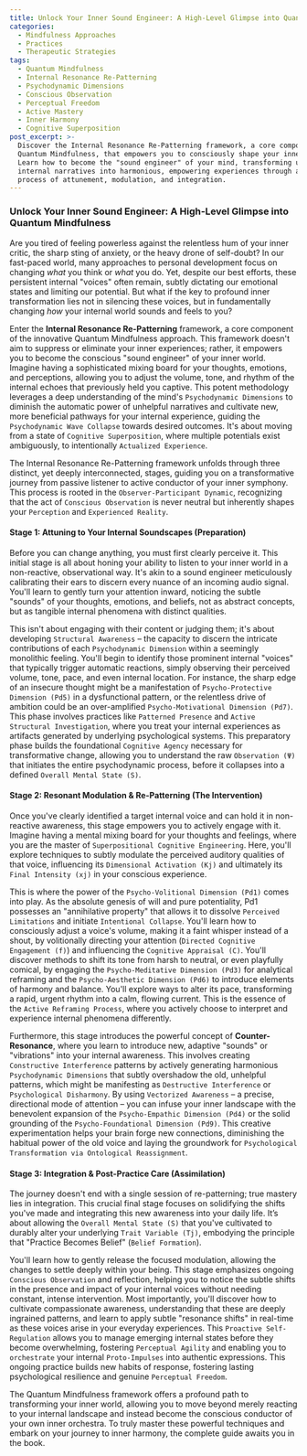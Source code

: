 ```yaml
---
title: Unlock Your Inner Sound Engineer: A High-Level Glimpse into Quantum Mindfulness
categories:
  - Mindfulness Approaches
  - Practices
  - Therapeutic Strategies
tags:
  - Quantum Mindfulness
  - Internal Resonance Re-Patterning
  - Psychodynamic Dimensions
  - Conscious Observation
  - Perceptual Freedom
  - Active Mastery
  - Inner Harmony
  - Cognitive Superposition
post_excerpt: >-
  Discover the Internal Resonance Re-Patterning framework, a core component of
  Quantum Mindfulness, that empowers you to consciously shape your inner world.
  Learn how to become the "sound engineer" of your mind, transforming unhelpful
  internal narratives into harmonious, empowering experiences through a three-stage
  process of attunement, modulation, and integration.
---
```


### Unlock Your Inner Sound Engineer: A High-Level Glimpse into Quantum Mindfulness

Are you tired of feeling powerless against the relentless hum of your inner critic, the sharp sting of anxiety, or the heavy drone of self-doubt? In our fast-paced world, many approaches to personal development focus on changing *what* you think or *what* you do. Yet, despite our best efforts, these persistent internal "voices" often remain, subtly dictating our emotional states and limiting our potential. But what if the key to profound inner transformation lies not in silencing these voices, but in fundamentally changing *how* your internal world sounds and feels to you?

Enter the **Internal Resonance Re-Patterning** framework, a core component of the innovative Quantum Mindfulness approach. This framework doesn't aim to suppress or eliminate your inner experiences; rather, it empowers you to become the conscious "sound engineer" of your inner world. Imagine having a sophisticated mixing board for your thoughts, emotions, and perceptions, allowing you to adjust the volume, tone, and rhythm of the internal echoes that previously held you captive. This potent methodology leverages a deep understanding of the mind's `Psychodynamic Dimensions` to diminish the automatic power of unhelpful narratives and cultivate new, more beneficial pathways for your internal experience, guiding the `Psychodynamic Wave Collapse` towards desired outcomes. It's about moving from a state of `Cognitive Superposition`, where multiple potentials exist ambiguously, to intentionally `Actualized Experience`.

The Internal Resonance Re-Patterning framework unfolds through three distinct, yet deeply interconnected, stages, guiding you on a transformative journey from passive listener to active conductor of your inner symphony. This process is rooted in the `Observer-Participant Dynamic`, recognizing that the act of `Conscious Observation` is never neutral but inherently shapes your `Perception` and `Experienced Reality`.

#### Stage 1: Attuning to Your Internal Soundscapes (Preparation)

Before you can change anything, you must first clearly perceive it. This initial stage is all about honing your ability to listen to your inner world in a non-reactive, observational way. It's akin to a sound engineer meticulously calibrating their ears to discern every nuance of an incoming audio signal. You'll learn to gently turn your attention inward, noticing the subtle "sounds" of your thoughts, emotions, and beliefs, not as abstract concepts, but as tangible internal phenomena with distinct qualities.

This isn't about engaging with their content or judging them; it's about developing `Structural Awareness` – the capacity to discern the intricate contributions of each `Psychodynamic Dimension` within a seemingly monolithic feeling. You'll begin to identify those prominent internal "voices" that typically trigger automatic reactions, simply observing their perceived volume, tone, pace, and even internal location. For instance, the sharp edge of an insecure thought might be a manifestation of `Psycho-Protective Dimension (Pd5)` in a dysfunctional pattern, or the relentless drive of ambition could be an over-amplified `Psycho-Motivational Dimension (Pd7)`. This phase involves practices like `Patterned Presence` and `Active Structural Investigation`, where you treat your internal experiences as artifacts generated by underlying psychological systems. This preparatory phase builds the foundational `Cognitive Agency` necessary for transformative change, allowing you to understand the raw `Observation (Ψ)` that initiates the entire psychodynamic process, before it collapses into a defined `Overall Mental State (S)`.

#### Stage 2: Resonant Modulation & Re-Patterning (The Intervention)

Once you've clearly identified a target internal voice and can hold it in non-reactive awareness, this stage empowers you to actively engage with it. Imagine having a mental mixing board for your thoughts and feelings, where you are the master of `Superpositional Cognitive Engineering`. Here, you'll explore techniques to subtly modulate the perceived auditory qualities of that voice, influencing its `Dimensional Activation (Kj)` and ultimately its `Final Intensity (xj)` in your conscious experience.

This is where the power of the `Psycho-Volitional Dimension (Pd1)` comes into play. As the absolute genesis of will and pure potentiality, Pd1 possesses an "annihilative property" that allows it to dissolve `Perceived Limitations` and initiate `Intentional Collapse`. You'll learn how to consciously adjust a voice's volume, making it a faint whisper instead of a shout, by volitionally directing your attention (`Directed Cognitive Engagement (f)`) and influencing the `Cognitive Appraisal (C)`. You'll discover methods to shift its tone from harsh to neutral, or even playfully comical, by engaging the `Psycho-Meditative Dimension (Pd3)` for analytical reframing and the `Psycho-Aesthetic Dimension (Pd6)` to introduce elements of harmony and balance. You'll explore ways to alter its pace, transforming a rapid, urgent rhythm into a calm, flowing current. This is the essence of the `Active Reframing Process`, where you actively choose to interpret and experience internal phenomena differently.

Furthermore, this stage introduces the powerful concept of **Counter-Resonance**, where you learn to introduce new, adaptive "sounds" or "vibrations" into your internal awareness. This involves creating `Constructive Interference` patterns by actively generating harmonious `Psychodynamic Dimensions` that subtly overshadow the old, unhelpful patterns, which might be manifesting as `Destructive Interference` or `Psychological Disharmony`. By using `Vectorized Awareness` – a precise, directional mode of attention – you can infuse your inner landscape with the benevolent expansion of the `Psycho-Empathic Dimension (Pd4)` or the solid grounding of the `Psycho-Foundational Dimension (Pd9)`. This creative experimentation helps your brain forge new connections, diminishing the habitual power of the old voice and laying the groundwork for `Psychological Transformation via Ontological Reassignment`.

#### Stage 3: Integration & Post-Practice Care (Assimilation)

The journey doesn't end with a single session of re-patterning; true mastery lies in integration. This crucial final stage focuses on solidifying the shifts you've made and integrating this new awareness into your daily life. It’s about allowing the `Overall Mental State (S)` that you've cultivated to durably alter your underlying `Trait Variable (Tj)`, embodying the principle that "Practice Becomes Belief" (`Belief Formation`).

You'll learn how to gently release the focused modulation, allowing the changes to settle deeply within your being. This stage emphasizes ongoing `Conscious Observation` and reflection, helping you to notice the subtle shifts in the presence and impact of your internal voices without needing constant, intense intervention. Most importantly, you'll discover how to cultivate compassionate awareness, understanding that these are deeply ingrained patterns, and learn to apply subtle "resonance shifts" in real-time as these voices arise in your everyday experiences. This `Proactive Self-Regulation` allows you to manage emerging internal states before they become overwhelming, fostering `Perceptual Agility` and enabling you to `orchestrate` your internal `Proto-Impulses` into authentic expressions. This ongoing practice builds new habits of response, fostering lasting psychological resilience and genuine `Perceptual Freedom`.

The Quantum Mindfulness framework offers a profound path to transforming your inner world, allowing you to move beyond merely reacting to your internal landscape and instead become the conscious conductor of your own inner orchestra. To truly master these powerful techniques and embark on your journey to inner harmony, the complete guide awaits you in the book.
